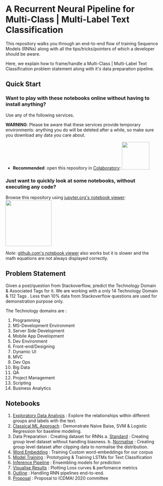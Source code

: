 # A Recurrent Neural Pipeline for Multi-Class | Multi-Label Text Classification


This repository walks you through an end-to-end  flow of training  Sequence Models (RNNs) along with all the tips/tricks/pointers of which a developer should be aware.

Here, we explain how to frame/handle a Multi-Class | Multi-Label Text Classification problem statement along with it's data preparation pipeline.

## Quick Start

### Want to play with these notebooks online without having to install anything?
Use any of the following services.

**WARNING**: Please be aware that these services provide temporary environments: anything you do will be deleted after a while, so make sure you download any data you care about.

* **Recommended**: open this repository in [Colaboratory](https://github.com/amitbcp/icdmai_2020/tree/master):
<a href="https://colab.research.google.com/github/amitbcp/icdmai_2020/blob/master/"><img src="https://colab.research.google.com/img/colab_favicon.ico" width="90" /></a>


### Just want to quickly look at some notebooks, without executing any code?

Browse this repository using [jupyter.org's notebook viewer](https://github.com/amitbcp/icdmai_2020/tree/master/README.md):
<a href="https://github.com/amitbcp/icdmai_2020/tree/master/README.md"><img src="https://jupyter.org/assets/nav_logo.svg" width="150" /></a>

_Note_: [github.com's notebook viewer](index.ipynb) also works but it is slower and the math equations are not always displayed correctly.

## Problem Statement
Given a post/question from Stackoverflow, predict the Technology Domain & Associated Tags for it.
We are working with a only 14 Technology Domain & 112 Tags . Less than 10% data from Stackoverflow questions are used for demonstration purpose only.

The Technology domains are :

1. Programming
2. MS-Development Environment
3. Server Side Development
4. Mobile App Development
5. Dev Environment
6. Front-end/Designing
7. Dynamic UI
8. MVC
9. Dev Ops
10. Big Data
11. QA
12. Project Management
13. Scripting
14. Business Analytics


## Notebooks

1. [Exploratory Data Analysis](https://github.com/amitbcp/icdmai_2020/blob/master/1_eda.ipynb) : Explore the relationships within different groups and labels with the text.
2. [Classical ML Approach](https://github.com/amitbcp/icdmai_2020/blob/master/2_classical_ml_approach.ipynb) : Demonstrate Naive Baise, SVM  & Logistic Regression for baseline modeling.
3. Data Preparation :  Creating dataset for RNNs
   a. [Standard](https://github.com/amitbcp/icdmai_2020/blob/master/3a_standard_data_preparation.ipynb) : Creating group level dataset without handling biasness.
   b. [Normalise](https://github.com/amitbcp/icdmai_2020/blob/master/3b_normalise_data_preparation.ipynb) : Creating group level dataset after clipping data to  normalise the distribution.
4. [Word Embedding](https://github.com/amitbcp/icdmai_2020/blob/master/4_word_embedding.ipynb) : Training Custom word-embeddings for our corpus
5. [Model Training](https://github.com/amitbcp/icdmai_2020/blob/master/5_model_training.ipynb) : Prototyping & Training LSTMs for Text Classification
6. [Inference Pipeline](https://github.com/amitbcp/icdmai_2020/blob/master/6_inference_pipeline.ipynb) : Ensembling models for prediction
7. [Visualise Results](https://github.com/amitbcp/icdmai_2020/blob/master/7_visualize_results.ipynb) : Plotting Loss curves & perfomance metrics
8. [Outline]() : Handling RNN pipelines end-to-end.
9. [Proposal](https://github.com/amitbcp/icdmai_2020/blob/master/proposal_icdmai_2020.pdf) : Proposal to ICDMAI 2020 committee
